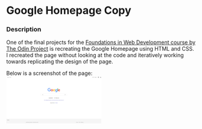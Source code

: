 <h1>Google Homepage Copy</h2>

<h3>Description</h3>
<p>One of the final projects for the <a href="https://www.theodinproject.com/paths/foundations?">Foundations in Web Development course by The Odin Project</a> is recreating the Google Homepage using HTML and CSS. I recreated the page without looking at the code and iteratively working towards replicating the design of the page.</p>

Below is a screenshot of the page:<br>
<img src="./homepage-screenshot.png" style="width: 50%">
